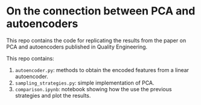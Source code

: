 # On the connection between PCA and autoencoders
This repo contains the code for replicating the results from the paper on PCA and autoencoders published in Quality Engineering.

This repo contains:
1. `autoencoder.py`: methods to obtain the encoded features from a linear autoencoder.
2. `sampling_strategies.py`: simple implementation of PCA.
3. `comparison.ipynb`: notebook showing how the use the previous strategies and plot the results.
